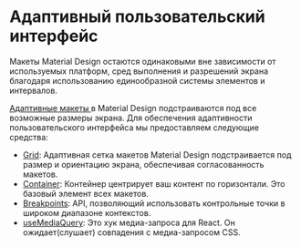 # Адаптивный пользовательский интерфейс

<p class="description">Макеты Material Design остаются одинаковыми вне зависимости от используемых платформ, сред выполнения и разрешений экрана благодаря использованию единообразной системы элементов и интервалов.</p>

[ Адаптивные макеты ](https://material.io/design/layout/responsive-layout-grid.html) в Material Design подстраиваются под все возможные размеры экрана. Для обеспечения адаптивности пользовательского интерфейса мы предоставляем следующие средства:

- [Grid](/components/grid/): Адаптивная сетка макетов Material Design подстраивается под размер и ориентацию экрана, обеспечивая согласованность макетов.
- [Container](/components/container/): Контейнер центрирует ваш контент по горизонтали. Это базовый элемент всех макетов.
- [Breakpoints](/customization/breakpoints/): API, позволяющий использовать контрольные точки в широком диапазоне контекстов.
- [useMediaQuery](/components/use-media-query/): Это хук медиа-запроса для React. Он ожидает(слушает) совпадения с медиа-запросом CSS.
